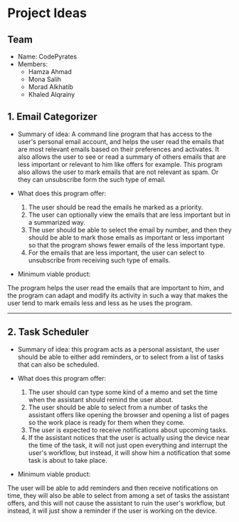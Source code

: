 # Project Ideas

## Team

* Name: CodePyrates
* Members: 
  - Hamza Ahmad
  - Mona Salih
  - Morad Alkhatib
  - Khaled Alqrainy

## 1. Email Categorizer

* Summary of idea: A command line program that has access to the user's personal email account, and helps the user read the emails that are most relevant emails based on their preferences and activates. It also allows the user to see or read a summary of others emails that are less important or relevant to him like offers for example. This program also allows the user to mark emails that are not relevant as spam. Or they can unsubscribe form the such type of email.

* What does this program offer:

  1. The user should be read the emails he marked as a priority.
  2. The user can optionally view the emails that are less important but in a summarized way.
  3. The user should be able to select the email by number, and then they should be able to mark those emails as important or less important so that the program shows fewer emails of the less important type.
  4. For the emails that are less important, the user can select to unsubscribe from receiving such type of emails.

* Minimum viable product:

The program helps the user read the emails that are important to him, and the program can adapt and modify its activity in such a way that makes the user tend to mark emails less and less as he uses the program.

---

## 2. Task Scheduler

* Summary of idea: this program acts as a personal assistant, the user should be able to either add reminders, or to select from a list of tasks that can also be scheduled.

* What does this program offer:

  1. The user should can type some kind of a memo and set the time when the assistant should remind the user about.
  2. The user should be able to select from a number of tasks the assistant offers like opening the browser and opening a list of pages so the work place is ready for them when they come.
  3. The user is expected to receive notifications about upcoming tasks.
  4. If the assistant notices that the user is actually using the device near the time of the task, it will not just open everything and interrupt the user's workflow, but instead, it will show him a notification that some task is about to take place.

* Minimum viable product:

The user will be able to add reminders and then receive notifications on time, they will also be able to select from among a set of tasks the assistant offers, and this will not cause the assistant to ruin the user's workflow, but instead, it will just show a reminder if the user is working on the device.
